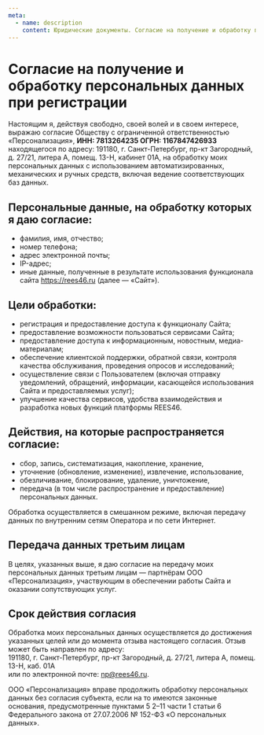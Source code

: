 ```yaml
---
meta:
  - name: description
    content: Юридические документы. Согласие на получение и обработку персональных данных при регистрации
---
```


# Согласие на получение и обработку персональных данных при регистрации

Настоящим я, действуя свободно, своей волей и в своем интересе, выражаю согласие Обществу с ограниченной ответственностью «Персонализация», **ИНН: 7813264235 ОГРН: 1167847426933** находящегося  по адресу: 191180, г. Санкт-Петербург, пр-кт Загородный, д. 27/21, литера А, помещ. 13-Н, кабинет 01А, на обработку моих персональных данных с использованием автоматизированных, механических и ручных средств, включая ведение соответствующих баз данных.

## Персональные данные, на обработку которых я даю согласие:
- фамилия, имя, отчество;
- номер телефона;
- адрес электронной почты;
- IP-адрес;
- иные данные, полученные в результате использования функционала сайта https://rees46.ru (далее — «Сайт»).

## Цели обработки:
- регистрация и предоставление доступа к функционалу Сайта;
- предоставление возможности пользоваться сервисами Сайта;
- предоставление доступа к информационным, новостным, медиа-материалам;
- обеспечение клиентской поддержки, обратной связи, контроля качества обслуживания, проведения опросов и исследований;
- осуществление связи с Пользователем (включая отправку уведомлений, обращений, информации, касающейся использования Сайта и предоставляемых услуг);
- улучшение качества сервисов, удобства взаимодействия и разработка новых функций платформы REES46.

## Действия, на которые распространяется согласие:
- сбор, запись, систематизация, накопление, хранение,
- уточнение (обновление, изменение), извлечение, использование,
- обезличивание, блокирование, удаление, уничтожение,
- передача (в том числе распространение и предоставление) персональных данных.

Обработка осуществляется в смешанном режиме, включая передачу данных по внутренним сетям Оператора и по сети Интернет.

## Передача данных третьим лицам

В целях, указанных выше, я даю согласие на передачу моих персональных данных третьим лицам — партнёрам ООО «Персонализация», участвующим в обеспечении работы Сайта и оказании сопутствующих услуг.

## Срок действия согласия

Обработка моих персональных данных осуществляется до достижения указанных целей или до момента отзыва настоящего согласия.
Отзыв может быть направлен по адресу:  
191180, г. Санкт-Петербург, пр-кт Загородный, д. 27/21, литера А, помещ. 13-Н, каб. 01А  
или по электронной почте: np@rees46.ru.

ООО «Персонализация» вправе продолжить обработку персональных данных без согласия субъекта, если на то имеются законные основания, предусмотренные пунктами 5  2–11 части 1 статьи 6 Федерального закона от 27.07.2006 № 152-ФЗ «О персональных данных».